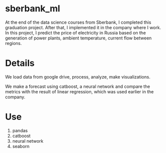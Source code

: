 # sberbank_ml
At the end of the data science courses from Sberbank, I completed this graduation project. After that, I implemented it in the company where I work.
In this project, I predict the price of electricity in Russia based on the generation of power plants, ambient temperature, current flow between regions.

# Details
We load data from google drive, process, analyze, make visualizations.

We make a forecast using catboost, a neural network and compare the metrics with the result of linear regression, which was used earlier in the company.

# Use
1. pandas
2. catboost
3. neural network
4. seaborn
